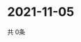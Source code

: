# 2021-11-05
  共 0条

  <!-- BEGIN -->
  <!-- 最后更新时间Fri Nov 05 2021 18:04:44 GMT+0000 (Coordinated Universal Time) -->
  
  <!-- END -->
  
  
